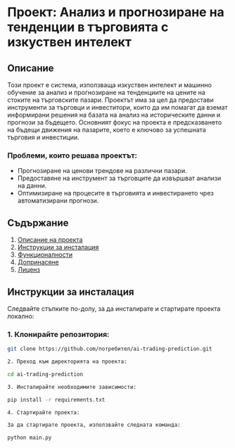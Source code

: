 # Проект: Анализ и прогнозиране на тенденции в търговията с изкуствен интелект

## Описание
Този проект е система, използваща изкуствен интелект и машинно обучение за анализ и прогнозиране на тенденциите на цените на стоките на търговските пазари. Проектът има за цел да предостави инструменти за търговци и инвеститори, които да им помагат да вземат информирани решения на базата на анализ на историческите данни и прогнози за бъдещето. Основният фокус на проекта е предсказването на бъдещи движения на пазарите, което е ключово за успешната търговия и инвестиции.

### Проблеми, които решава проектът:
- Прогнозиране на ценови трендове на различни пазари.
- Предоставяне на инструмент за търговците да извършват анализи на данни.
- Оптимизиране на процесите в търговията и инвестирането чрез автоматизирани прогнози.

## Съдържание
1. [Описание на проекта](#описание)
2. [Инструкции за инсталация](#инструкции-за-инсталация)
3. [Функционалности](#функционалности)
4. [Допринасяне](#допринасяне)
5. [Лиценз](#лиценз)

## Инструкции за инсталация

Следвайте стъпките по-долу, за да инсталирате и стартирате проекта локално:

### 1. Клонирайте репозитория:

```bash
git clone https://github.com/потребител/ai-trading-prediction.git

2. Преход към директорията на проекта:

cd ai-trading-prediction

3. Инсталирайте необходимите зависимости:

pip install -r requirements.txt

4. Стартирайте проекта:

За да стартирате проекта, използвайте следната команда:

python main.py

